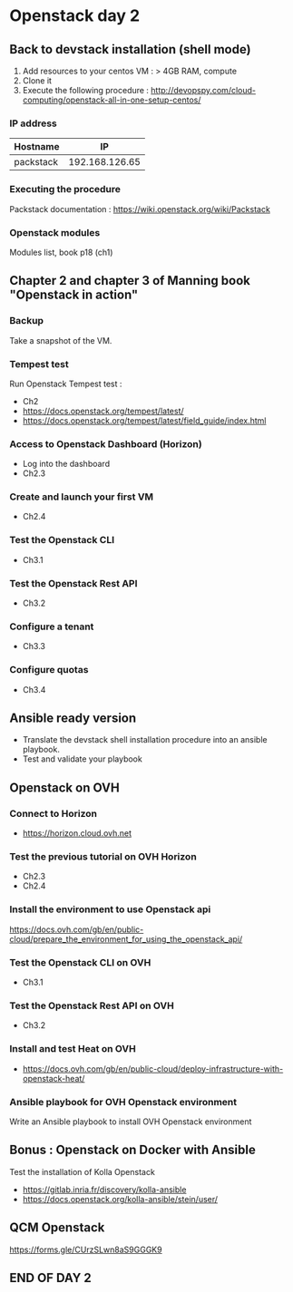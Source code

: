 # Openstack day 2

## Back to devstack installation (shell mode)

1. Add resources to your centos VM : > 4GB RAM, compute
2. Clone it
3. Execute the following procedure : <http://devopspy.com/cloud-computing/openstack-all-in-one-setup-centos/>

### IP address

| Hostname | IP |
|------|-----|
| packstack | 192.168.126.65 |

### Executing the procedure

Packstack documentation : <https://wiki.openstack.org/wiki/Packstack>

### Openstack modules

Modules list, book p18 (ch1)

## Chapter 2 and chapter 3 of Manning book "Openstack in action"

### Backup

Take a snapshot of the VM.

### Tempest test

Run Openstack Tempest test :

+ Ch2
+ <https://docs.openstack.org/tempest/latest/>
+ <https://docs.openstack.org/tempest/latest/field_guide/index.html>

### Access to Openstack Dashboard (Horizon)

+ Log into the dashboard
+ Ch2.3

### Create and launch your first VM

+ Ch2.4

### Test the Openstack CLI

+ Ch3.1

### Test the Openstack Rest API

+ Ch3.2

### Configure a tenant

+ Ch3.3

### Configure quotas

+ Ch3.4

## Ansible ready version

+ Translate the devstack shell installation procedure into an ansible playbook.
+ Test and validate your playbook

## Openstack on OVH

### Connect to Horizon

+ <https://horizon.cloud.ovh.net>

### Test the previous tutorial on OVH Horizon

+ Ch2.3
+ Ch2.4

### Install the environment to use Openstack api

<https://docs.ovh.com/gb/en/public-cloud/prepare_the_environment_for_using_the_openstack_api/>

### Test the Openstack CLI on OVH

+ Ch3.1

### Test the Openstack Rest API on OVH

+ Ch3.2

### Install and test Heat on OVH

+ <https://docs.ovh.com/gb/en/public-cloud/deploy-infrastructure-with-openstack-heat/>

### Ansible playbook for OVH Openstack environment

Write an Ansible playbook to install OVH Openstack environment

## Bonus : Openstack on Docker with Ansible

Test the installation of Kolla Openstack

+ <https://gitlab.inria.fr/discovery/kolla-ansible>
+ <https://docs.openstack.org/kolla-ansible/stein/user/>

## QCM Openstack

<https://forms.gle/CUrzSLwn8aS9GGGK9>

## END OF DAY 2
